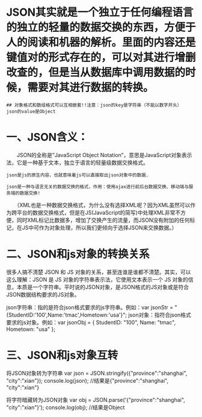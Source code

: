 
# JSON其实就是一个独立于任何编程语言的独立的轻量的数据交换的东西，方便于人的阅读和机器的解析。里面的内容还是键值对的形式存在的，可以对其进行增删改查的，但是当从数据库中调用数据的时候，需要对其进行数据的转换。

    ## 对象格式和数组格式可以互相嵌套!!注意：json的key是字符串（不能以数字开头）  json的value是Object

 # 一、JSON含义：
　　JSON的全称是”JavaScript Object Notation”，意思是JavaScript对象表示法，它是一种基于文本，独立于语言的轻量级数据交换格式。

    json是js的原生内容，也就意味着js可以直接取出json对象中的数据.

    json是一种与语言无关的数据交换的格式，作用：使用ajax进行前后台数据交换、移动端与服务端的数据交换!
　　（XML也是一种数据交换格式，为什么没有选择XML呢？因为XML虽然可以作为跨平台的数据交换格式，但是在JS(JavaScript的简写)中处理XML非常不方便，同时XML标记比数据多，增加了交换产生的流量，而JSON没有附加的任何标记，在JS中可作为对象处理，所以我们更倾向于选择JSON来交换数据。）

# 二、JSON和js对象的转换关系
很多人搞不清楚 JSON 和 JS 对象的关系，甚至连谁是谁都不清楚。其实，可以这么理解：JSON 是 JS 对象的字符串表示法，它使用文本表示一个 JS 对象的信息，本质是一个字符串。平时说的JSON对象，是JSON格式的JS对象或是符合JSON数据结构要求的JS对象。

json字符串：指的是符合json格式要求的js字符串。例如：var jsonStr = "{StudentID:'100',Name:'tmac',Hometown:'usa'}";
json对象：指符合json格式要求的js对象。例如：var jsonObj = { StudentID: "100", Name: "tmac", Hometown: "usa" };

# 三、JSON和js对象互转
将JSON对象转为字符串
var json = JSON.stringify({"province":"shanghai", "city":"xian"});
console.log(json);  //结果是{"province":"shanghai", "city":"xian"}

将字符暗藏转为JSON对象
var obj = JSON.parse('{"province":"shanghai", "city":"xian"}');
console.log(obj);   //结果是Object
